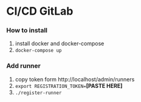 # CI/CD GitLab


### How to install 
1. install docker and docker-compose
2. `docker-compose up` 


### Add runner
1. copy token form http://localhost/admin/runners
2. `export REGISTRATION_TOKEN=`**[PASTE HERE]**
3. `./register-runner`


